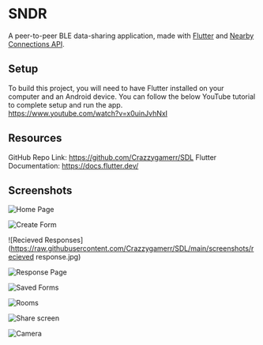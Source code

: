 # SNDR

A peer-to-peer BLE data-sharing application, made with [Flutter](https://docs.flutter.dev/) and [Nearby Connections API](https://developers.google.com/nearby/connections/overview).

## Setup

To build this project, you will need to have Flutter installed on your computer and an Android device. You can follow the below YouTube tutorial to complete setup and run the app.  
https://www.youtube.com/watch?v=x0uinJvhNxI 

## Resources

GitHub Repo Link: https://github.com/Crazzygamerr/SDL
Flutter Documentation: https://docs.flutter.dev/

## Screenshots

![Home Page](https://raw.githubusercontent.com/Crazzygamerr/SDL/main/screenshots/home.jpg)

![Create Form](https://raw.githubusercontent.com/Crazzygamerr/SDL/main/screenshots/create.jpg)

![Recieved Responses](https://raw.githubusercontent.com/Crazzygamerr/SDL/main/screenshots/recieved response.jpg)

![Response Page](https://raw.githubusercontent.com/Crazzygamerr/SDL/main/screenshots/response.jpg)

![Saved Forms](https://raw.githubusercontent.com/Crazzygamerr/SDL/main/screenshots/saved.jpg)

![Rooms](https://raw.githubusercontent.com/Crazzygamerr/SDL/main/screenshots/rooms.jpg)

![Share screen](https://raw.githubusercontent.com/Crazzygamerr/SDL/main/screenshots/chat.jpg)

![Camera](https://raw.githubusercontent.com/Crazzygamerr/SDL/main/screenshots/camera.jpg)

